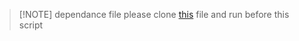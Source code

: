 > [!NOTE] dependance file
> please clone [this](https://github.com/kento-nkr/open_port) file and run before this script
